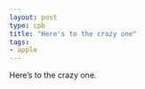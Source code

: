 ```yaml
---
layout: post
type: cpb
title: "Here's to the crazy one"
tags:
- apple
---
```

Here’s to the crazy one.
